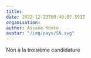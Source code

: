 ```yaml
---
title: 
date: 2022-12-23T00:40:07.591Z
organisation: 
author: Assane Konté 
avatar: "/img/pays/SN.svg"
---
```


Non à la troisième candidature 